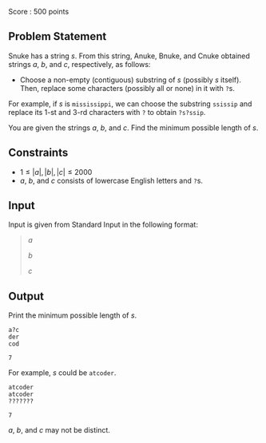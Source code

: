 Score : $500$ points

## Problem Statement

Snuke has a string $s$.
From this string, Anuke, Bnuke, and Cnuke obtained strings $a$, $b$, and $c$, respectively, as follows:

- Choose a non-empty (contiguous) substring of $s$ (possibly $s$ itself). Then, replace some characters (possibly all or none) in it with `?`s.

For example, if $s$ is `mississippi`, we can choose the substring `ssissip` and replace its $1$-st and $3$-rd characters with `?` to obtain `?s?ssip`.

You are given the strings $a$, $b$, and $c$.
Find the minimum possible length of $s$.

## Constraints

- $1 \leq |a|, |b|, |c| \leq 2000$
- $a$, $b$, and $c$ consists of lowercase English letters and `?`s.

## Input

Input is given from Standard Input in the following format:

> $a$
> 
> $b$
> 
> $c$

## Output

Print the minimum possible length of $s$.

```input1
a?c
der
cod
```

```output1
7
```

For example, $s$ could be `atcoder`.

```input2
atcoder
atcoder
???????
```

```output2
7
```

$a$, $b$, and $c$ may not be distinct.